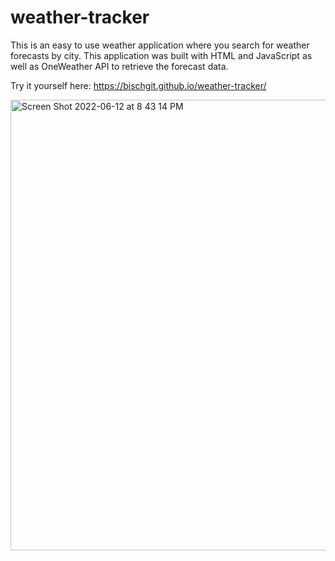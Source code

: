 # weather-tracker

This is an easy to use weather application where you search for weather forecasts by city. This application was built with HTML and JavaScript as well as OneWeather API to retrieve the forecast data. 

Try it yourself here: https://bischgit.github.io/weather-tracker/

<img width="721" alt="Screen Shot 2022-06-12 at 8 43 14 PM" src="https://user-images.githubusercontent.com/101281767/173260755-a7c9aa23-77fc-47c6-aac8-094e91c9ca7c.png">
